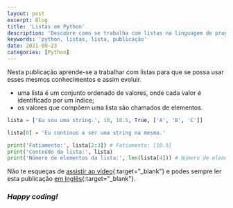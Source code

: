```yaml
---
layout: post
excerpt: Blog
title: 'Listas em Python'
description: 'Descobre como se trabalha com listas na linguagem de programação Python. Obtém respostas às tuas dúvidas com a teoria e os exemplos apresentados.'
keywords: 'python, listas, lista, publicação'
date: 2021-09-23
categories: [Python]
---
```


Nesta publicação aprende-se a trabalhar com listas para que se possa usar esses mesmos conhecimentos e assim evoluir.

- uma lista é um conjunto ordenado de valores, onde cada valor é identificado por um índice;
- os valores que compõem uma lista são chamados de elementos.

```python
lista = ['Eu sou uma string.', 10, 10.5, True, ['A', 'B', 'C']]

lista[0] = 'Eu continuo a ser uma string na mesma.'

print('Fatiamento:', lista[2:3]) # Fatiamento: [10.5]
print('Conteúdo da lista:', lista)
print('Número de elementos da lista:', len(lista[4])) # Número de elementos da lista: 3
```

Não te esqueças de [assistir ao vídeo](https://youtu.be/YPjiLWtky60){:target="\_blank"} e podes sempre ler esta publicação [em inglês](https://nelsonsilvadev.com/blog/20210923/lists-in-python/){:target="\_blank"}.

### _Happy coding!_
